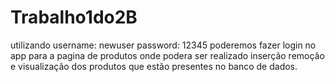 # Trabalho1do2B
utilizando 
username: newuser
password: 12345
poderemos fazer login no app para a pagina de produtos onde podera ser realizado inserção remoção e visualização dos produtos que estão presentes no banco de dados.
